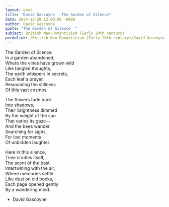 ```yaml
---
layout: post
title: "David Gascoyne - The Garden of Silence"
date: 2024-12-28 12:00:00 -0000
author: David Gascoyne
quote: "The Garden of Silence  "
subject: British Neo-Romanticism (Early 20th century)
permalink: /British Neo-Romanticism (Early 20th century)/David Gascoyne/David Gascoyne - The Garden of Silence
---
```


The Garden of Silence  
In a garden abandoned,  
Where the vines have grown wild  
Like tangled thoughts,  
The earth whispers in secrets,  
Each leaf a prayer,  
Resounding the stillness  
Of this vast cosmos.  

The flowers fade back  
Into shadows,  
Their brightness dimmed  
By the weight of the sun  
That varies its gaze—  
And the bees wander  
Searching for sighs,  
For lost moments  
Of unbidden laughter.  

Here in this silence,  
Time cradles itself,  
The scent of the past  
Intertwining with the air,  
Where memories settle  
Like dust on old books,  
Each page opened gently  
By a wandering mind.

- David Gascoyne
